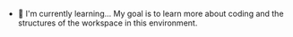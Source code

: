 
- 🌱 I'm currently learning... My goal is to learn more about coding and the structures of the workspace in this environment. 
<!---
riaformosa/riaformosa is a ✨ special ✨ repository because its `README.md` (this file) appears on your GitHub profile.
You can click the Preview link to take a look at your changes.
--->

